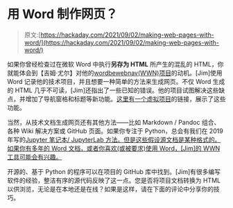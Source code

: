 # 用 Word 制作网页？

> 原文:[https://hackaday.com/2021/09/02/making-web-pages-with-word/](https://hackaday.com/2021/09/02/making-web-pages-with-word/)

如果你曾经检查过在微软 Word 中执行**另存为 HTML** 所产生的混乱的 HTML，你就能体会到【吉姆·尤尔】对他的[wordbewebnav(WWN)项目](https://jimyuill.com/software/www/WordWebNav/)的动机。[Jim]使用 Word 记录他的技术项目，并且想要一种简单的方法来生成网页。不仅 Word 生成的 HTML 几乎不可读，[Jim]还指出了一些已知的错误。他的项目试图解决这些缺点，并增加了导航窗格和标题等新功能。[这里有一个虚拟项目](https://jimyuill.com/software/www/WordWebNav/demo.html)的链接，展示了这些功能。

当然，从技术文档生成网页还有其他方法——比如 Markdown / Pandoc 组合、各种 Wiki 解决方案或 GitHub 页面。如果你专注于 Python，总会有我们在 2019 年写的[Jupyter 笔记本/ JupyterLab 方法。但是这些假设源文档是某种格式的。如果你有多年的 Word 文档，或者你喜欢(或被要求)使用 Word，[Jim]的 WWN 工具可能会有兴趣。](https://hackaday.com/2019/02/22/drops-of-jupyter-notebooks-how-to-keep-notes-in-the-information-age/)

开源的、基于 Python 的程序可以在项目的 GitHub 库中找到。[Jim]有很多编写软件的经验，整洁有序的源代码反映了这一点。您是否将项目文档转换为 HTML 以供浏览，无论是在本地还是在线？如果是这样，请在下面的评论中分享你的技巧。